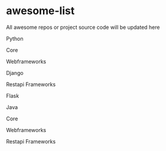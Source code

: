 # awesome-list
All awesome repos or project source code will be updated here

Python

Core

Webframeworks

Django

Restapi Frameworks

Flask

Java

Core

Webframeworks

Restapi Frameworks
